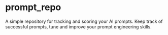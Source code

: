 # prompt_repo
A simple repository for tracking and scoring your AI prompts. Keep track of successful prompts, tune and improve your prompt engineering skills. 
